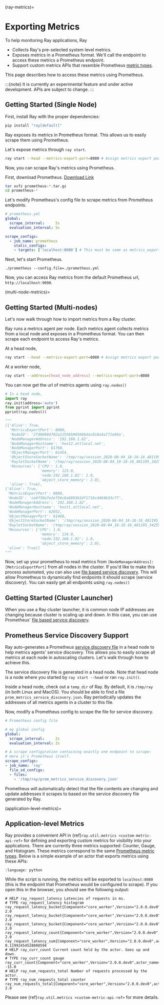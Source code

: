 (ray-metrics)=

# Exporting Metrics

To help monitoring Ray applications, Ray

- Collects Ray's pre-selected system level metrics.
- Exposes metrics in a Prometheus format. We'll call the endpoint to access
  these metrics a Prometheus endpoint.
- Support custom metrics APIs that resemble Prometheus
  [metric types](https://prometheus.io/docs/concepts/metric_types/).

This page describes how to access these metrics using Prometheus.

:::{note}
It is currently an experimental feature and under active development.
APIs are subject to change.
:::

## Getting Started (Single Node)

First, install Ray with the proper dependencies:

```bash
pip install "ray[default]"
```

Ray exposes its metrics in Prometheus format.
This allows us to easily scrape them using Prometheus.

Let's expose metrics through `ray start`.

```bash
ray start --head --metrics-export-port=8080 # Assign metrics export port on a head node.
```

Now, you can scrape Ray's metrics using Prometheus.

First, download Prometheus. [Download Link](https://prometheus.io/download/)

```bash
tar xvfz prometheus-*.tar.gz
cd prometheus-*
```

Let's modify Prometheus's config file to scrape metrics from Prometheus endpoints.

```yaml
# prometheus.yml
global:
  scrape_interval:     5s
  evaluation_interval: 5s

scrape_configs:
  - job_name: prometheus
    static_configs:
    - targets: ['localhost:8080'] # This must be same as metrics_export_port
```

Next, let's start Prometheus.

```shell
./prometheus --config.file=./prometheus.yml
```

Now, you can access Ray metrics from the default Prometheus url, `http://localhost:9090`.

(multi-node-metrics)=

## Getting Started (Multi-nodes)

Let's now walk through how to import metrics from a Ray cluster.

Ray runs a metrics agent per node. Each metrics agent collects metrics from a
local node and exposes in a Prometheus format.
You can then scrape each endpoint to access Ray's metrics.

At a head node,

```bash
ray start --head --metrics-export-port=8080 # Assign metrics export port on a head node.
```

At a worker node,

```bash
ray start --address=[head_node_address] --metrics-export-port=8080
```

You can now get the url of metrics agents using `ray.nodes()`

```python
# In a head node,
import ray
ray.init(address='auto')
from pprint import pprint
pprint(ray.nodes())

"""
[{'Alive': True,
  'MetricsExportPort': 8080,
  'NodeID': '2f480984702a22556b90566bdac818a4a771e69a',
  'NodeManagerAddress': '192.168.1.82',
  'NodeManagerHostname': 'host2.attlocal.net',
  'NodeManagerPort': 61760,
  'ObjectManagerPort': 61454,
  'ObjectStoreSocketName': '/tmp/ray/session_2020-08-04_18-18-16_481195_34255/sockets/plasma_store',
  'RayletSocketName': '/tmp/ray/session_2020-08-04_18-18-16_481195_34255/sockets/raylet',
  'Resources': {'CPU': 1.0,
                'memory': 123.0,
                'node:192.168.1.82': 1.0,
                'object_store_memory': 2.0},
  'alive': True},
{'Alive': True,
 'MetricsExportPort': 8080,
 'NodeID': 'ce6f30a7e2ef58c8a6893b3df171bcd464b33c77',
 'NodeManagerAddress': '192.168.1.82',
 'NodeManagerHostname': 'host1.attlocal.net',
 'NodeManagerPort': 62052,
 'ObjectManagerPort': 61468,
 'ObjectStoreSocketName': '/tmp/ray/session_2020-08-04_18-18-16_481195_34255/sockets/plasma_store.1',
 'RayletSocketName': '/tmp/ray/session_2020-08-04_18-18-16_481195_34255/sockets/raylet.1',
 'Resources': {'CPU': 1.0,
                'memory': 134.0,
                'node:192.168.1.82': 1.0,
                'object_store_memory': 2.0},
 'alive': True}]
"""
```

Now, set up your prometheus to read metrics from
`[NodeManagerAddress]:[MetricsExportPort]` from all nodes in the cluster.
If you'd like to make this process automated, you can also use
[file based service discovery](https://prometheus.io/docs/guides/file-sd/#installing-configuring-and-running-prometheus).
This will allow Prometheus to dynamically find endpoints it should scrape
(service discovery). You can easily get all endpoints using `ray.nodes()`

## Getting Started (Cluster Launcher)

When you use a Ray cluster launcher, it is common node IP addresses are changing
because cluster is scaling up and down.
In this case, you can use Prometheus'
[file based service discovery](https://prometheus.io/docs/guides/file-sd/#installing-configuring-and-running-prometheus).

## Prometheus Service Discovery Support

Ray auto-generates a Prometheus 
[service discovery file](https://prometheus.io/docs/guides/file-sd/#installing-configuring-and-running-prometheus)
in a head node to help metrics agents' service discovery.
This allows you to easily scrape all metrics at each node in autoscaling clusters.
Let's walk through how to achieve this.

The service discovery file is generated in a head node.
Note that head node is a node where you started by `ray start --head` or ran `ray.init()`.

Inside a head node, check out a `temp_dir` of Ray. By default, it is `/tmp/ray`
(in both Linux and MacOS). 
You should be able to find a file `prom_metrics_service_discovery.json`.
Ray periodically updates the addresses of all metrics agents in a cluster to this file.

Now, modify a Prometheus config to scrape the file for service discovery.

```yaml
# Prometheus config file

# my global config
global:
  scrape_interval:     2s
  evaluation_interval: 2s

# A scrape configuration containing exactly one endpoint to scrape:
# Here it's Prometheus itself.
scrape_configs:
- job_name: 'ray'
  file_sd_configs:
  - files:
    - '/tmp/ray/prom_metrics_service_discovery.json'
```

Prometheus will automatically detect that the file contents are changing and update
addresses it scrapes to based on the service discovery file generated by Ray.

(application-level-metrics)=

## Application-level Metrics

Ray provides a convenient API in {ref}`ray.util.metrics <custom-metric-api-ref>`
for defining and exporting custom metrics for visibility into your applications.
There are currently three metrics supported: Counter, Gauge, and Histogram.
These metrics correspond to the same
[Prometheus metric types](https://prometheus.io/docs/concepts/metric_types/).
Below is a simple example of an actor that exports metrics using these APIs:

```{literalinclude} /ray-core/doc_code/metrics_example.py
:language: python
```

While the script is running, the metrics will be exported to `localhost:8080`
(this is the endpoint that Prometheus would be configured to scrape).
If you open this in the browser, you should see the following output:

```none
# HELP ray_request_latency Latencies of requests in ms.
# TYPE ray_request_latency histogram
ray_request_latency_bucket{Component="core_worker",Version="2.0.0.dev0",actor_name="my_actor",le="0.1"} 2.0
ray_request_latency_bucket{Component="core_worker",Version="2.0.0.dev0",actor_name="my_actor",le="1.0"} 2.0
ray_request_latency_bucket{Component="core_worker",Version="2.0.0.dev0",actor_name="my_actor",le="+Inf"} 2.0
ray_request_latency_count{Component="core_worker",Version="2.0.0.dev0",actor_name="my_actor"} 2.0
ray_request_latency_sum{Component="core_worker",Version="2.0.0.dev0",actor_name="my_actor"} 0.11992454528808594
# HELP ray_curr_count Current count held by the actor. Goes up and down.
# TYPE ray_curr_count gauge
ray_curr_count{Component="core_worker",Version="2.0.0.dev0",actor_name="my_actor"} -15.0
# HELP ray_num_requests_total Number of requests processed by the actor.
# TYPE ray_num_requests_total counter
ray_num_requests_total{Component="core_worker",Version="2.0.0.dev0",actor_name="my_actor"} 2.0
```

Please see {ref}`ray.util.metrics <custom-metric-api-ref>` for more details.
